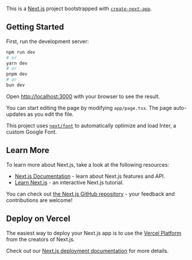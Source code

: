 This is a [Next.js](https://nextjs.org/) project bootstrapped with [`create-next-app`](https://github.com/vercel/next.js/tree/canary/packages/create-next-app).

## Getting Started

First, run the development server:

```bash
npm run dev
# or
yarn dev
# or
pnpm dev
# or
bun dev
```

Open [http://localhost:3000](http://localhost:3000) with your browser to see the result.

You can start editing the page by modifying `app/page.tsx`. The page auto-updates as you edit the file.

This project uses [`next/font`](https://nextjs.org/docs/basic-features/font-optimization) to automatically optimize and load Inter, a custom Google Font.

## Learn More

To learn more about Next.js, take a look at the following resources:

- [Next.js Documentation](https://nextjs.org/docs) - learn about Next.js features and API.
- [Learn Next.js](https://nextjs.org/learn) - an interactive Next.js tutorial.

You can check out [the Next.js GitHub repository](https://github.com/vercel/next.js/) - your feedback and contributions are welcome!

## Deploy on Vercel

The easiest way to deploy your Next.js app is to use the [Vercel Platform](https://vercel.com/new?utm_medium=default-template&filter=next.js&utm_source=create-next-app&utm_campaign=create-next-app-readme) from the creators of Next.js.

Check out our [Next.js deployment documentation](https://nextjs.org/docs/deployment) for more details.


<!-- Logistics Company based in Houston, TX called “Frederick Companies”.
Have hundreds of warehouses all over the united states
Have hundreds of units for Full Truckload Dry Van, Reefer Trucks, LTL and more.
Please see attachment for the structure of the website
Home Page, About Us, News, Careers, Contact us,
Services Pages: Warehousing, Trucking, Brokering, Transloading, Industrial Storage Yards
We will utilize the content provided & create customized content for the site
Customized google site map with pins showing their warehouse locations with details on each location when you click on the pins
Responsive & Dynamic Design
Optimized for Mobile/Tablet/Desktop
Optimized for all browser types
WC3 Certified HTML
CMS (Content Management System) allowing full control of the content on the website and allows you to easily update or remove content.
3 Customer Testimonials
Internal Payment Processor (ACH/Wire/Credit Card)
Domain Name frederickcompanies.com
Reference Website: https://www.nexttrucking.com/
Create a similar layout to the reference website above. -->